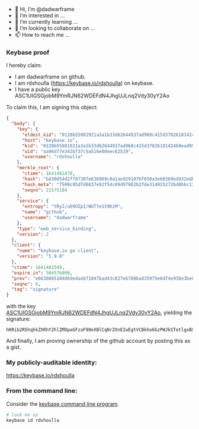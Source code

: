 - 👋 Hi, I’m @dadwarframe
- 👀 I’m interested in ...
- 🌱 I’m currently learning ...
- 💞️ I’m looking to collaborate on ...
- 📫 How to reach me ...

<!---
dadwarframe/dadwarframe is a ✨ special ✨ repository because its `README.md` (this file) appears on your GitHub profile.
You can click the Preview link to take a look at your changes.
--->
### Keybase proof

I hereby claim:

  * I am dadwarframe on github.
  * I am rdshoulla (https://keybase.io/rdshoulla) on keybase.
  * I have a public key ASC1UIGSGjobM9YmRJN62WDEFdN4JhgUJLnq2Vdy30yY2Ao

To claim this, I am signing this object:

```json
{
  "body": {
    "key": {
      "eldest_kid": "0120b55081921a3a1b33d62644937ad960c415d37826181424b9ead95772df4c98d80a",
      "host": "keybase.io",
      "kid": "0120b55081921a3a1b33d62644937ad960c415d37826181424b9ead95772df4c98d80a",
      "uid": "aa96d77e342bf37c5a516e80eec62519",
      "username": "rdshoulla"
    },
    "merkle_root": {
      "ctime": 1641481479,
      "hash": "bd30d54d2ff87307e636969c0a1ae9291076f050a3e60369ed932edb8b7c7d541eb363acda1781e80cfaf2313e95c227ad807815924249e2f9cbf6bc7bed98a9",
      "hash_meta": "7500c95dfd8837e92f54c69d97862b2fde3149252726d8bbc137027db349a1a1",
      "seqno": 21575184
    },
    "service": {
      "entropy": "tRyI/u69OZpI/WUTteSt9KzM",
      "name": "github",
      "username": "dadwarframe"
    },
    "type": "web_service_binding",
    "version": 2
  },
  "client": {
    "name": "keybase.io go client",
    "version": "5.9.0"
  },
  "ctime": 1641481549,
  "expire_in": 504576000,
  "prev": "e663088510dd6de4aeb71047bad43c627eb788ba835975e6df4e938e3be61b2f",
  "seqno": 6,
  "tag": "signature"
}
```

with the key [ASC1UIGSGjobM9YmRJN62WDEFdN4JhgUJLnq2Vdy30yY2Ao](https://keybase.io/rdshoulla), yielding the signature:

```
hKRib2R5hqhkZXRhY2hlZMOpaGFzaF90eXBlCqNrZXnEIwEgtVCBkho6GzPWJkSTetlgxBXTeCYYFCS56tlXct9MmNgKp3BheWxvYWTESpcCBsQg5mMIhRDdbeSutxBHutQ8Yn63iLqDWXXm306TjjvmGy/EIMU0uR8pIoyQUCrQThwJCrMpxbfiHSBoyvDrXUTV36POAgHCo3NpZ8RAG/YpZVi1+ZCDjaFKtBz4IrT6bLm2sfnlM9Uhh0oJHvRP7crJs9YcSKWyuIWhbnuY9MdOevMpTgk9JwO3wbTyA6hzaWdfdHlwZSCkaGFzaIKkdHlwZQildmFsdWXEIFn0urjqdDph5E5JJsIs/k3YBomr42weAhD/sAIrzN4Ao3RhZ80CAqd2ZXJzaW9uAQ==

```

And finally, I am proving ownership of the github account by posting this as a gist.

### My publicly-auditable identity:

https://keybase.io/rdshoulla

### From the command line:

Consider the [keybase command line program](https://keybase.io/download).

```bash
# look me up
keybase id rdshoulla
```
